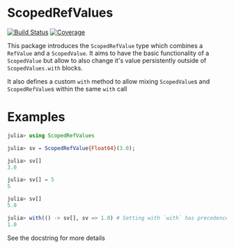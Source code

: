 # ScopedRefValues

[![Build Status](https://github.com/disberd/ScopedRefValues.jl/actions/workflows/CI.yml/badge.svg?branch=main)](https://github.com/disberd/ScopedRefValues.jl/actions/workflows/CI.yml?query=branch%3Amain)
[![Coverage](https://codecov.io/gh/disberd/ScopedRefValues.jl/branch/main/graph/badge.svg)](https://codecov.io/gh/disberd/ScopedRefValues.jl)

This package introduces the `ScopedRefValue` type which combines a `RefValue` and a `ScopedValue`. It aims to have the basic functionality of a `ScopedValue` but allow to also change it's value persistently outside of `ScopedValues.with` blocks.

It also defines a custom `with` method to allow mixing `ScopedValue`s and `ScopedRefValue`s within the same `with` call

# Examples
```julia
julia> using ScopedRefValues

julia> sv = ScopedRefValue{Float64}(3.0);

julia> sv[]
3.0

julia> sv[] = 5
5

julia> sv[]
5.0

julia> with(() -> sv[], sv => 1.0) # Setting with `with` has precedence over `setindex!`
1.0
```

See the docstring for more details